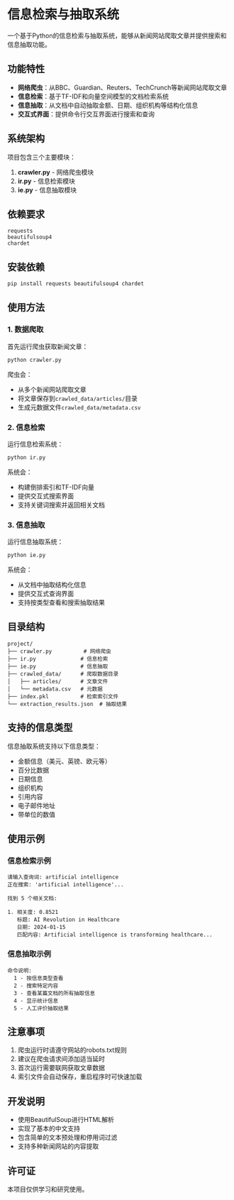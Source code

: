 # 信息检索与抽取系统

一个基于Python的信息检索与抽取系统，能够从新闻网站爬取文章并提供搜索和信息抽取功能。

## 功能特性

- **网络爬虫**：从BBC、Guardian、Reuters、TechCrunch等新闻网站爬取文章
- **信息检索**：基于TF-IDF和向量空间模型的文档检索系统
- **信息抽取**：从文档中自动抽取金额、日期、组织机构等结构化信息
- **交互式界面**：提供命令行交互界面进行搜索和查询

## 系统架构

项目包含三个主要模块：

1. **crawler.py** - 网络爬虫模块
2. **ir.py** - 信息检索模块
3. **ie.py** - 信息抽取模块

## 依赖要求

```
requests
beautifulsoup4
chardet
```

## 安装依赖

```bash
pip install requests beautifulsoup4 chardet
```

## 使用方法

### 1. 数据爬取

首先运行爬虫获取新闻文章：

```bash
python crawler.py
```

爬虫会：
- 从多个新闻网站爬取文章
- 将文章保存到`crawled_data/articles/`目录
- 生成元数据文件`crawled_data/metadata.csv`

### 2. 信息检索

运行信息检索系统：

```bash
python ir.py
```

系统会：
- 构建倒排索引和TF-IDF向量
- 提供交互式搜索界面
- 支持关键词搜索并返回相关文档

### 3. 信息抽取

运行信息抽取系统：

```bash
python ie.py
```

系统会：
- 从文档中抽取结构化信息
- 提供交互式查询界面
- 支持按类型查看和搜索抽取结果

## 目录结构

```
project/
├── crawler.py          # 网络爬虫
├── ir.py              # 信息检索
├── ie.py              # 信息抽取
├── crawled_data/      # 爬取数据目录
│   ├── articles/      # 文章文件
│   └── metadata.csv   # 元数据
├── index.pkl          # 检索索引文件
└── extraction_results.json  # 抽取结果
```

## 支持的信息类型

信息抽取系统支持以下信息类型：

- 金额信息（美元、英镑、欧元等）
- 百分比数据
- 日期信息
- 组织机构
- 引用内容
- 电子邮件地址
- 带单位的数值

## 使用示例

### 信息检索示例

```
请输入查询词: artificial intelligence
正在搜索: 'artificial intelligence'...

找到 5 个相关文档:

1. 相关度: 0.8521
   标题: AI Revolution in Healthcare
   日期: 2024-01-15
   匹配内容: Artificial intelligence is transforming healthcare...
```

### 信息抽取示例

```
命令说明:
  1 - 按信息类型查看
  2 - 搜索特定内容
  3 - 查看某篇文档的所有抽取信息
  4 - 显示统计信息
  5 - 人工评价抽取结果
```

## 注意事项

1. 爬虫运行时请遵守网站的robots.txt规则
2. 建议在爬虫请求间添加适当延时
3. 首次运行需要联网获取文章数据
4. 索引文件会自动保存，重启程序时可快速加载

## 开发说明

- 使用BeautifulSoup进行HTML解析
- 实现了基本的中文支持
- 包含简单的文本预处理和停用词过滤
- 支持多种新闻网站的内容提取

## 许可证

本项目仅供学习和研究使用。
